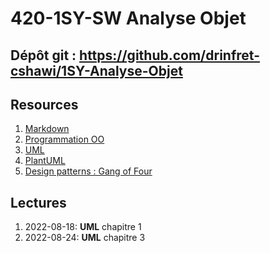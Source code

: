 # 420-1SY-SW Analyse Objet

## Dépôt git : https://github.com/drinfret-cshawi/1SY-Analyse-Objet

## Resources

1. [Markdown](https://bitbucket.org/tutorials/markdowndemo/src/master/)
2. [Programmation OO](https://bpesquet.developpez.com/tutoriels/csharp/programmation-orientee-objet-csharp/)
3. [UML](https://laurent-audibert.developpez.com/Cours-UML/)
4. [PlantUML](https://plantuml.com/fr/)
5. [Design patterns : Gang of Four](https://rpouiller.developpez.com/tutoriel/java/design-patterns-gang-of-four/)

## Lectures

1. 2022-08-18: **UML** chapitre 1
2. 2022-08-24: **UML** chapitre 3
